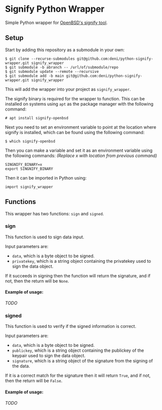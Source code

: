 # Signify Python Wrapper
Simple Python wrapper for [OpenBSD's signify tool](https://man.openbsd.org/signify).

## Setup
Start by adding this repository as a submodule in your own:
```
$ git clone --recurse-submodules git@github.com:deni/python-signify-wrapper.git signify_wrapper
$ git submodule -b abranch -- /url/of/submodule/repo
$ git submodule update --remote --recursive
$ git submodule add -b main git@github.com:deni/python-signify-wrapper.git signify_wrapper
```

This will add the wrapper into your project as ``signify_wrapper``.

The signify binary is required for the wrapper to function. This can be installed on systems using ``apt`` as the package manager with the following command:
```
# apt install signify-openbsd
```

Next you need to set an environment variable to point at the location where signify is installed, which can be found using the following command:
```
$ which signify-openbsd
```
Then you can make a variable and set it as an environment variable using the following commands: *(Replace x with location from previous command)*
```
SINGNIFY_BINARY=x
export SINGNIFY_BINARY
```

Then it can be imported in Python using:
```
import signify_wrapper
```

## Functions
This wrapper has two functions: ``sign`` and ``signed``.

### sign
This function is used to sign data input.

Input parameters are:
* ``data``, which is a byte object to be signed.
* ``privatekey``, which is a string object containing the privatekey used to sign the data object.

If it succeeds in signing then the function will return the signature, and if not, then the return will be ``None``.

#### Example of usage:

*TODO*

### signed
This function is used to verify if the signed information is correct.

Input parameters are:
* ``data``, which is a byte object to be signed.
* ``publickey``, which is a string object containing the publickey of the keypair used to sign the data object.
* ``signature``, which is a string object of the signature from the signing of the data.

If it is a correct match for the signature then it will return ``True``, and if not, then the return will be ``False``.

#### Example of usage:

*TODO*
